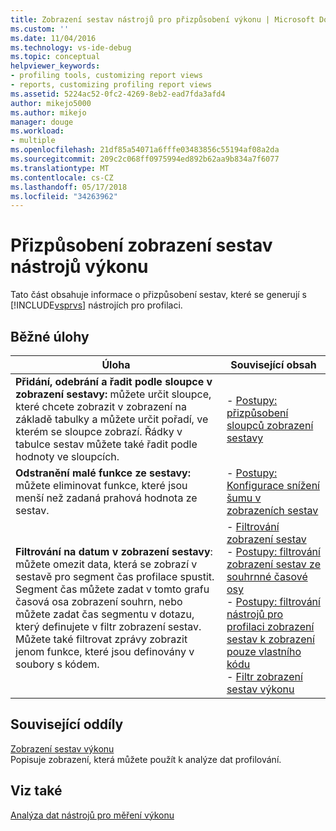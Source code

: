 ```yaml
---
title: Zobrazení sestav nástrojů pro přizpůsobení výkonu | Microsoft Docs
ms.custom: ''
ms.date: 11/04/2016
ms.technology: vs-ide-debug
ms.topic: conceptual
helpviewer_keywords:
- profiling tools, customizing report views
- reports, customizing profiling report views
ms.assetid: 5224ac52-0fc2-4269-8eb2-ead7fda3afd4
author: mikejo5000
ms.author: mikejo
manager: douge
ms.workload:
- multiple
ms.openlocfilehash: 21df85a54071a6fffe03483856c55194af08a2da
ms.sourcegitcommit: 209c2c068ff0975994ed892b62aa9b834a7f6077
ms.translationtype: MT
ms.contentlocale: cs-CZ
ms.lasthandoff: 05/17/2018
ms.locfileid: "34263962"
---
```

# <a name="customize-performance-tools-report-views"></a>Přizpůsobení zobrazení sestav nástrojů výkonu
Tato část obsahuje informace o přizpůsobení sestav, které se generují s [!INCLUDE[vsprvs](../code-quality/includes/vsprvs_md.md)] nástrojích pro profilaci.  
  
## <a name="common-tasks"></a>Běžné úlohy
  
|Úloha|Související obsah|  
|----------|---------------------|  
|**Přidání, odebrání a řadit podle sloupce v zobrazení sestavy:** můžete určit sloupce, které chcete zobrazit v zobrazení na základě tabulky a můžete určit pořadí, ve kterém se sloupce zobrazí. Řádky v tabulce sestav můžete také řadit podle hodnoty ve sloupcích.|-   [Postupy: přizpůsobení sloupců zobrazení sestavy](../profiling/how-to-customize-report-view-columns.md)|  
|**Odstranění malé funkce ze sestavy:** můžete eliminovat funkce, které jsou menší než zadaná prahová hodnota ze sestav.|-   [Postupy: Konfigurace snížení šumu v zobrazeních sestav](../profiling/how-to-configure-noise-reduction-in-report-views.md)|  
|**Filtrování na datum v zobrazení sestavy**: můžete omezit data, která se zobrazí v sestavě pro segment čas profilace spustit. Segment čas můžete zadat v tomto grafu časová osa zobrazení souhrn, nebo můžete zadat čas segmentu v dotazu, který definujete v filtr zobrazení sestav. Můžete také filtrovat zprávy zobrazit jenom funkce, které jsou definovány v soubory s kódem.|-   [Filtrování zobrazení sestav](../profiling/filtering-report-views.md)<br />-   [Postupy: filtrování zobrazení sestav ze souhrnné časové osy](../profiling/how-to-filter-report-views-from-the-summary-timeline.md)<br />-   [Postupy: filtrování nástrojů pro profilaci zobrazení sestav k zobrazení pouze vlastního kódu](../profiling/how-to-filter-profiling-tools-report-views-to-display-just-my-code.md)<br />-   [Filtr zobrazení sestav výkonu](../profiling/performance-report-view-filter.md)|  
  
## <a name="related-sections"></a>Související oddíly  
 [Zobrazení sestav výkonu](../profiling/performance-report-views.md)  
 Popisuje zobrazení, která můžete použít k analýze dat profilování.  
  
## <a name="see-also"></a>Viz také  
 [Analýza dat nástrojů pro měření výkonu](../profiling/analyzing-performance-tools-data.md)